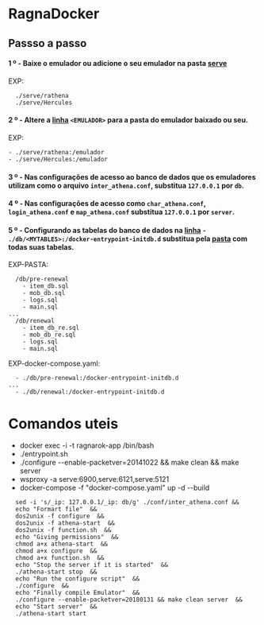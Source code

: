 # RagnaDocker

## Passso a passo

#### 1 º - Baixe o emulador ou adicione o seu emulador na pasta [serve](https://github.com/FranciscoWallison/RagnaDockerCompose/tree/main/serve) 
EXP: 
````
  ./serve/rathena
  ./serve/Hercules
````
#### 2 º - Altere a [linha](https://github.com/FranciscoWallison/RagnaDockerCompose/blob/main/docker-compose.yaml#L14) ````<EMULADOR>```` para a pasta do emulador baixado ou seu.
EXP: 
````
- ./serve/rathena:/emulador
- ./serve/Hercules:/emulador
````
#### 3 º - Nas configurações de acesso ao banco de dados que os emuladores utilizam como o arquivo ````inter_athena.conf````, substitua ````127.0.0.1```` por ````db````.
#### 4 º - Nas configurações de acesso como ````char_athena.conf````, ````login_athena.conf```` e ````map_athena.conf```` substitua ````127.0.0.1```` por ````server````.
#### 5 º - Configurando as tabelas do banco de dados na [linha](https://github.com/FranciscoWallison/RagnaDockerCompose/blob/main/docker-compose.yaml#L36) ````- ./db/<MYTABLES>:/docker-entrypoint-initdb.d```` substitua pela [pasta](https://github.com/FranciscoWallison/RagnaDockerCompose/tree/main/db) com todas suas tabelas.


EXP-PASTA: 
````
  /db/pre-renewal
    - item_db.sql
    - mob_db.sql
    - logs.sql
    - main.sql
...
  /db/renewal
    - item_db_re.sql
    - mob_db_re.sql
    - logs.sql
    - main.sql
````
EXP-docker-compose.yaml: 
````
  - ./db/pre-renewal:/docker-entrypoint-initdb.d
...
  - ./db/renewal:/docker-entrypoint-initdb.d
````


# Comandos uteis
 - docker exec -i -t ragnarok-app /bin/bash
 - ./entrypoint.sh 
 - ./configure --enable-packetver=20141022 && make clean && make server
 - wsproxy -a serve:6900,serve:6121,serve:5121
 - docker-compose -f "docker-compose.yaml" up -d --build

````
  sed -i 's/_ip: 127.0.0.1/_ip: db/g' ./conf/inter_athena.conf &&
  echo "Formart file"  &&
  dos2unix -f configure  &&
  dos2unix -f athena-start  &&
  dos2unix -f function.sh  &&
  echo "Giving permissions"  &&
  chmod a+x athena-start  &&
  chmod a+x configure  &&
  chmod a+x function.sh  &&
  echo "Stop the server if it is started"  &&
  ./athena-start stop  &&
  echo "Run the configure script"  &&
  ./configure  &&
  echo "Finally compile Emulator"  &&
  ./configure --enable-packetver=20180131 && make clean server  &&
  echo "Start server"  &&
  ./athena-start start
````